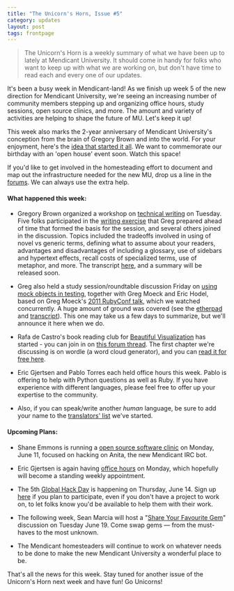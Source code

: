 ```yaml
---
title: "The Unicorn's Horn, Issue #5"
category: updates
layout: post
tags: frontpage
---
```


> The Unicorn's Horn is a weekly summary of what we have been up to lately at Mendicant University. It should come in handy for folks who want to keep up with what we are working on, but don't have time to read each and every one of our updates.

It's been a busy week in Mendicant-land! As we finish up week 5 of the new direction for Mendicant University, we're seeing an increasing number of community members stepping up and organizing office hours, study sessions, open source clinics, and more. The amount and variety of activities are helping to shape the future of MU.  Let's keep it up!

This week also marks the 2-year anniversary of Mendicant University's conception from the brain of Gregory Brown and into the world. For your enjoyment, here's the [idea that started it all](http://blog.rubybestpractices.com/posts/gregory/025-ruby-mendicant-university.html). We want to commemorate our birthday with an 'open house' event soon. Watch this space!

If you'd like to get involved in the homesteading effort to document and map out the infrastructure needed for the new MU, drop us a line in the [forums](http://forum.mendicantuniversity.org). We can always use the extra help.

#### What happened this week: ####

* Gregory Brown organized a workshop on [technical writing](/activities/2012/06/05/technical-writing.html) on Tuesday. Five folks participated in the [writing exercise](http://forum.mendicantuniversity.org/discussion/17/task-for-the-upcoming-technical-writing-session) that Greg prepared ahead of time that formed the basis for the session, and several others joined in the discussion. Topics included the tradeoffs involved in using of novel vs generic terms, defining what to assume about your readers, advantages and disadvantages of including a glossary, use of sidebars and hypertext effects, recall costs of specialized terms, use of metaphor, and more. The transcript [here](http://anita.mendicantuniversity.org/mendicant/2012-06-05%2018:00%20UTC..2012-06-05%2020:00%20UTC.html), and a summary will be released soon.

* Greg also held a study session/roundtable discussion Friday on [using mock objects in testing](/activities/2012/06/07/mock-objects.html), together with Greg Moeck and Eric Hodel, based on Greg Moeck's [2011 RubyConf talk](http://www.youtube.com/watch?v=R9FOchgTtLM), which we watched concurrently.  A huge amount of ground was covered (see the [etherpad](http://piratepad.net/731bXotOWE) and [transcript](http://anita.mendicantuniversity.org/mendicant/2012-06-07%2023:00%20UTC..2012-06-08%2003:00%20UTC.html)). This one may take us a few days to summarize, but we'll announce it here when we do.

* Rafa de Castro's book reading club for [Beautiful Visualization](/updates/2012/06/04/reading-club-beautiful-visualization.html) has started - you can join in on [this forum thread](http://forum.mendicantuniversity.org/discussion/26/beautiful-visualization-chapter-3-wordle). The first chapter we're discussing is on wordle (a word cloud generator), and you can [read it for free here](http://blog.wordle.net/2010/05/wordle-as-beautiful-visualization.html).

* Eric Gjertsen and Pablo Torres each held office hours this week. Pablo is offering to help with Python questions as well as Ruby. If you have experience with different languages, please feel free to offer up your expertise to the community.

* Also, if you can speak/write another _human_ language, be sure to add your name to the [translators' list](https://github.com/mendicant/mendicantuniversity.org/wiki/Translation-volunteers) we've started.

#### Upcoming Plans:

* Shane Emmons is running a [open source software clinic](/activities/2012/06/11/oss-clinic-anita.html) on Monday, June 11, focused on hacking on Anita, the new Mendicant IRC bot.

* Eric Gjertsen is again having [office hours](/activities/2012/06/11/office-hours-with-eric_gjertsen.html) on Monday, which hopefully will become a standing weekly appointment.

* The 5th [Global Hack Day](/activities/2012/06/14/global-hack-day-5.html) is happening on Thursday, June 14. Sign up [here](https://github.com/mendicant/mendicantuniversity.org/wiki/Global-Hack-Day-5) if you plan to participate, even if you don't have a project to work on, to let folks know you'd be available to help them with their work.

* The following week, Sean Marcia will host a "[Share Your Favourite Gem](/activities/2012/06/19/share-your-favourite-gem.html)" discussion on Tuesday June 19. Come swap gems &mdash; from the must-haves to the most unknown.

* The Mendicant homesteaders will continue to work on whatever needs to be done to make the new Mendicant University a wonderful place to be. 

That's all the news for this week. Stay tuned for another issue of the Unicorn's Horn next week and have fun! Go Unicorns!
